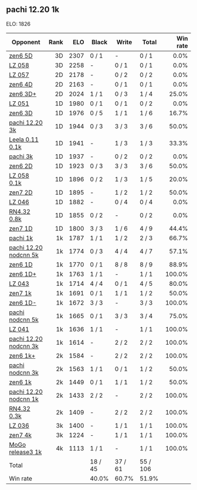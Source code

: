 ## pachi 12.20 1k ##

ELO: 1826

Opponent | Rank | ELO | Black | Write | Total | Win rate
---------|-----:|----:|-------|-------|-------|-------:
[zen6 5D](zen6%205D.md) | 3D | 2307 | 0 / 1 | - | 0 / 1 | 0.0%
[LZ 058](LZ%20058.md) | 3D | 2258 | - | 0 / 1 | 0 / 1 | 0.0%
[LZ 057](LZ%20057.md) | 2D | 2178 | - | 0 / 2 | 0 / 2 | 0.0%
[zen6 4D](zen6%204D.md) | 2D | 2163 | - | 0 / 1 | 0 / 1 | 0.0%
[zen6 3D+](zen6%203D+.md) | 2D | 2024 | 1 / 1 | 0 / 3 | 1 / 4 | 25.0%
[LZ 051](LZ%20051.md) | 1D | 1980 | 0 / 1 | 0 / 1 | 0 / 2 | 0.0%
[zen6 3D](zen6%203D.md) | 1D | 1976 | 0 / 5 | 1 / 1 | 1 / 6 | 16.7%
[pachi 12.20 3k](pachi%2012.20%203k.md) | 1D | 1944 | 0 / 3 | 3 / 3 | 3 / 6 | 50.0%
[Leela 0.11 0.1k](Leela%200.11%200.1k.md) | 1D | 1941 | - | 1 / 3 | 1 / 3 | 33.3%
[pachi 3k](pachi%203k.md) | 1D | 1937 | - | 0 / 2 | 0 / 2 | 0.0%
[zen6 2D](zen6%202D.md) | 1D | 1923 | 0 / 3 | 3 / 3 | 3 / 6 | 50.0%
[LZ 058 0.1k](LZ%20058%200.1k.md) | 1D | 1896 | 0 / 2 | 1 / 3 | 1 / 5 | 20.0%
[zen7 2D](zen7%202D.md) | 1D | 1895 | - | 1 / 2 | 1 / 2 | 50.0%
[LZ 046](LZ%20046.md) | 1D | 1882 | - | 0 / 4 | 0 / 4 | 0.0%
[RN4.32 0.8k](RN4.32%200.8k.md) | 1D | 1855 | 0 / 2 | - | 0 / 2 | 0.0%
[zen7 1D](zen7%201D.md) | 1D | 1800 | 3 / 3 | 1 / 6 | 4 / 9 | 44.4%
[pachi 1k](pachi%201k.md) | 1k | 1787 | 1 / 1 | 1 / 2 | 2 / 3 | 66.7%
[pachi 12.20 nodcnn 5k](pachi%2012.20%20nodcnn%205k.md) | 1k | 1774 | 0 / 3 | 4 / 4 | 4 / 7 | 57.1%
[zen6 1D](zen6%201D.md) | 1k | 1770 | 0 / 1 | 8 / 8 | 8 / 9 | 88.9%
[zen6 1D+](zen6%201D+.md) | 1k | 1763 | 1 / 1 | - | 1 / 1 | 100.0%
[LZ 043](LZ%20043.md) | 1k | 1714 | 4 / 4 | 0 / 1 | 4 / 5 | 80.0%
[zen7 1k](zen7%201k.md) | 1k | 1691 | 0 / 1 | 1 / 1 | 1 / 2 | 50.0%
[zen6 1D-](zen6%201D-.md) | 1k | 1672 | 3 / 3 | - | 3 / 3 | 100.0%
[pachi nodcnn 5k](pachi%20nodcnn%205k.md) | 1k | 1665 | 0 / 1 | 3 / 3 | 3 / 4 | 75.0%
[LZ 041](LZ%20041.md) | 1k | 1636 | 1 / 1 | - | 1 / 1 | 100.0%
[pachi 12.20 nodcnn 3k](pachi%2012.20%20nodcnn%203k.md) | 1k | 1614 | - | 2 / 2 | 2 / 2 | 100.0%
[zen6 1k+](zen6%201k+.md) | 2k | 1584 | - | 2 / 2 | 2 / 2 | 100.0%
[pachi nodcnn 3k](pachi%20nodcnn%203k.md) | 2k | 1563 | 1 / 1 | 0 / 1 | 1 / 2 | 50.0%
[zen6 1k](zen6%201k.md) | 2k | 1449 | 0 / 1 | 1 / 1 | 1 / 2 | 50.0%
[pachi 12.20 nodcnn 1k](pachi%2012.20%20nodcnn%201k.md) | 2k | 1433 | 2 / 2 | - | 2 / 2 | 100.0%
[RN4.32 0.3k](RN4.32%200.3k.md) | 2k | 1409 | - | 2 / 2 | 2 / 2 | 100.0%
[LZ 036](LZ%20036.md) | 3k | 1400 | - | 1 / 1 | 1 / 1 | 100.0%
[zen7 4k](zen7%204k.md) | 3k | 1224 | - | 1 / 1 | 1 / 1 | 100.0%
[MoGo release3 1k](MoGo%20release3%201k.md) | 4k | 1113 | 1 / 1 | - | 1 / 1 | 100.0%
Total | | | 18 / 45 | 37 / 61 | 55 / 106 | 
Win rate| | | 40.0% | 60.7% | 51.9% | 
